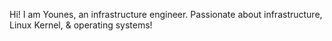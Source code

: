 Hi! I am Younes, an infrastructure engineer.
Passionate about infrastructure, Linux Kernel, & operating systems!
